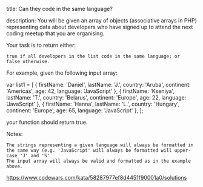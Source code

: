 title: Can they code in the same language?

description: You will be given an array of objects (associative arrays in PHP) representing data about developers who have signed up to attend the next coding meetup that you are organising.

Your task is to return either:

    true if all developers in the list code in the same language; or
    false otherwise.

For example, given the following input array:

var list1 = [
{ firstName: 'Daniel', lastName: 'J.', country: 'Aruba', continent: 'Americas', age: 42, language: 'JavaScript' },
{ firstName: 'Kseniya', lastName: 'T.', country: 'Belarus', continent: 'Europe', age: 22, language: 'JavaScript' },
{ firstName: 'Hanna', lastName: 'L.', country: 'Hungary', continent: 'Europe', age: 65, language: 'JavaScript' },
];

your function should return true.

Notes:

    The strings representing a given language will always be formatted in the same way (e.g. 'JavaScript' will always be formatted will upper-case 'J' and 'S'
    The input array will always be valid and formatted as in the example above.

https://www.codewars.com/kata/58287977ef8d4451f90001a0/solutions
